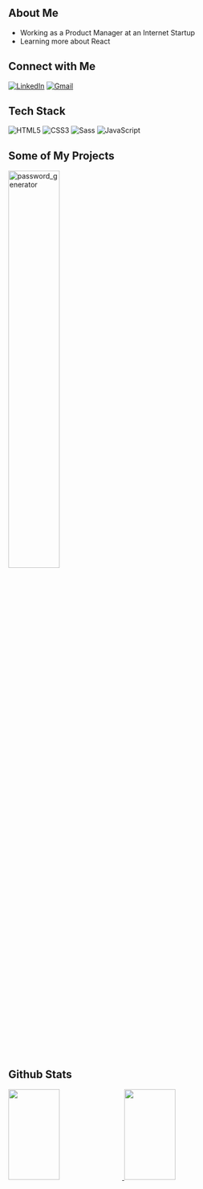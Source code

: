 ## About Me &nbsp;
* Working as a Product Manager at an Internet Startup
* Learning more about React

## Connect with Me &nbsp;
<a href="https://www.linkedin.com/in/tingchunw" target="_blank"><img src="https://img.shields.io/badge/LinkedIn-%230077B5.svg?&style=flat-square&logo=linkedin&logoColor=white" alt="LinkedIn"></a>
<a href="mailto:tingchun0113@gmail.com" target="_blank"><img src="https://img.shields.io/badge/-Gmail-c14438?style=flat-square&logo=Gmail&logoColor=white" alt="Gmail"></a>


## Tech Stack &nbsp;
![HTML5](https://img.shields.io/badge/html%205-grey?style=for-the-badge&logo=html5&logoColor=white&labelColor=8E2DE2)
![CSS3](https://img.shields.io/badge/css%203-grey?style=for-the-badge&logo=css3&logoColor=white&labelColor=8E2DE2)
![Sass](https://img.shields.io/badge/sass-grey?style=for-the-badge&logo=sass&logoColor=white&labelColor=8E2DE2)
![JavaScript](https://img.shields.io/badge/-JavaScript-grey?style=for-the-badge&logo=javascript&logoColor=white&labelColor=8E2DE2)



## Some of My Projects &nbsp;
<a href="https://github.com/tingchun0113/password_generator" target="_blank"><img width="45%" src="https://github-readme-stats.vercel.app/api/pin/?username=tingchun0113&repo=password_generator&theme=buefy" alt="password_generator"></a>

## Github Stats &nbsp;
<a href="https://github.com/tingchun0113" target="_blank">
  <img height="180em" width="45%" src="https://github-readme-stats.vercel.app/api?username=tingchun0113&theme=buefy&show_icons=true" />
  <img height="180em" width="45%" src="https://github-readme-stats.vercel.app/api/top-langs/?username=tingchun0113&theme=buefy&layout=compact" />
</a>
